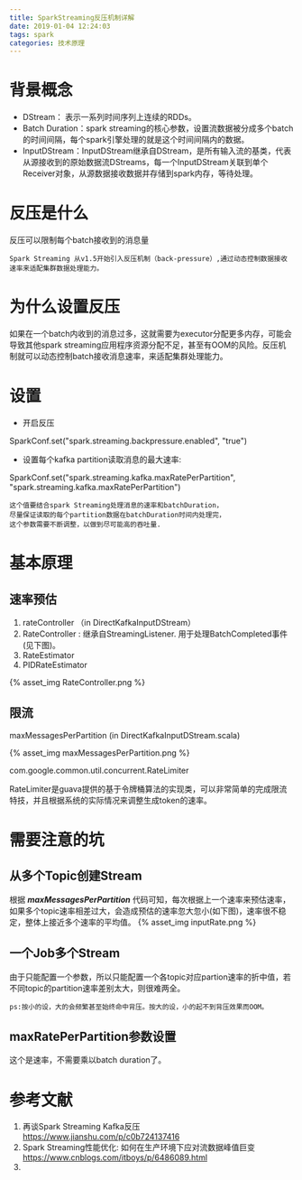 ```yaml
---
title: SparkStreaming反压机制详解
date: 2019-01-04 12:24:03
tags: spark
categories: 技术原理
---
```


# 背景概念

* DStream： 表示一系列时间序列上连续的RDDs。
* Batch Duration：spark streaming的核心参数，设置流数据被分成多个batch的时间间隔，每个spark引擎处理的就是这个时间间隔内的数据。
* InputDStream：InputDStream继承自DStream，是所有输入流的基类，代表从源接收到的原始数据流DStreams，每一个InputDStream关联到单个Receiver对象，从源数据接收数据并存储到spark内存，等待处理。

<!-- more -->

# 反压是什么
反压可以限制每个batch接收到的消息量

	Spark Streaming 从v1.5开始引入反压机制（back-pressure）,通过动态控制数据接收速率来适配集群数据处理能力。

# 为什么设置反压
如果在一个batch内收到的消息过多，这就需要为executor分配更多内存，可能会导致其他spark streaming应用程序资源分配不足，甚至有OOM的风险。反压机制就可以动态控制batch接收消息速率，来适配集群处理能力。



# 设置

* 开启反压

SparkConf.set("spark.streaming.backpressure.enabled", "true")

* 设置每个kafka partition读取消息的最大速率:

SparkConf.set("spark.streaming.kafka.maxRatePerPartition", "spark.streaming.kafka.maxRatePerPartition")

	这个值要结合spark Streaming处理消息的速率和batchDuration，
	尽量保证读取的每个partition数据在batchDuration时间内处理完，
	这个参数需要不断调整，以做到尽可能高的吞吐量.


# 基本原理



## 速率预估
1. rateController （in DirectKafkaInputDStream）
2. RateController : 继承自StreamingListener. 用于处理BatchCompleted事件(见下图)。
3. RateEstimator
4. PIDRateEstimator



{% asset_img RateController.png %}

## 限流
maxMessagesPerPartition (in DirectKafkaInputDStream.scala)


{% asset_img maxMessagesPerPartition.png %}

com.google.common.util.concurrent.RateLimiter

RateLimiter是guava提供的基于令牌桶算法的实现类，可以非常简单的完成限流特技，并且根据系统的实际情况来调整生成token的速率。



# 需要注意的坑
## 从多个Topic创建Stream
根据 ***maxMessagesPerPartition*** 代码可知，每次根据上一个速率来预估速率，如果多个topic速率相差过大，会造成预估的速率忽大忽小(如下图)，速率很不稳定，整体上接近多个速率的平均值。
{% asset_img inputRate.png %}

## 一个Job多个Stream
由于只能配置一个参数，所以只能配置一个各topic对应partion速率的折中值，若不同topic的partition速率差别太大，则很难两全。

	ps:按小的设，大的会频繁甚至始终命中背压。按大的设，小的起不到背压效果而OOM。

## maxRatePerPartition参数设置

这个是速率，不需要乘以batch duration了。


# 参考文献
1. 再谈Spark Streaming Kafka反压 https://www.jianshu.com/p/c0b724137416
2. Spark Streaming性能优化: 如何在生产环境下应对流数据峰值巨变 https://www.cnblogs.com/itboys/p/6486089.html
3. 
